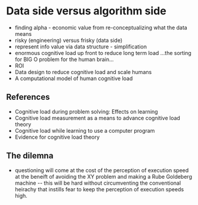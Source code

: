 # Data side versus algorithm side 


- finding alpha - economic value from re-conceptualizing what the data means
- risky (engineering) versus frisky (data side)
- represent info value via data structure - simplification 
- enormous cognitive load up front to reduce long term load ...the sorting for BIG O problem for the human brain... 
- ROI
- Data design to reduce cognitive load and scale humans
- A computational model of human cognitive load

## References 

- Cognitive load during problem solving: Effects on learning
- Cognitive load measurement as a means to advance cognitive load theory
- Cognitive load while learning to use a computer program
- Evidence for cognitive load theory

## The dilemna 

- questioning will come at the cost of the perception of execution speed at the beneift of avoiding the XY problem and making a Rube Goldeberg machine -- this will be hard without circumventing the conventional heirachy that instills fear to keep the perception of execution speeds high.
